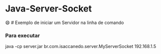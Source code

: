 # Java-Server-Socket
:smile: # Exemplo de iniciar um Servidor na linha de comando

### Para executar

java -cp server.jar br.com.isaccanedo.server.MyServerSocket 192.168.1.5
